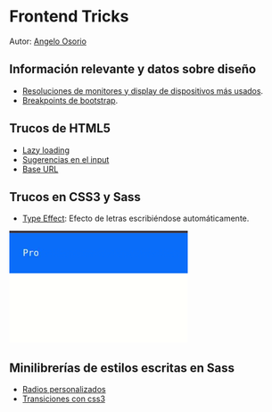 # Frontend Tricks
Autor: [Angelo Osorio](https://twitter.com/Engel_PAIN)

## Información relevante y datos sobre diseño
* [Resoluciones de monitores y display de dispositivos más usados](./datos/resoluciones.md).
* [Breakpoints de bootstrap](./datos/media-queries.md).

## Trucos de HTML5
* [Lazy loading](./html/README.md#lazy-loading)
* [Sugerencias en el input](./html/README.md#sugerencias-en-el-input)
* [Base URL](./html/README.md#base-url)

## Trucos en CSS3 y Sass
* [Type Effect](./typeffect/readme.md): Efecto de letras escribiéndose automáticamente.

![type Effect](./typeffect/preview.gif)

## Minilibrerías de estilos escritas en Sass
* [Radios personalizados](./radios/radios.md)
* [Transiciones con css3](./transition/README.md)
